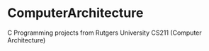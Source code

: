 # ComputerArchitecture
C Programming projects from Rutgers University CS211 (Computer Architecture)
